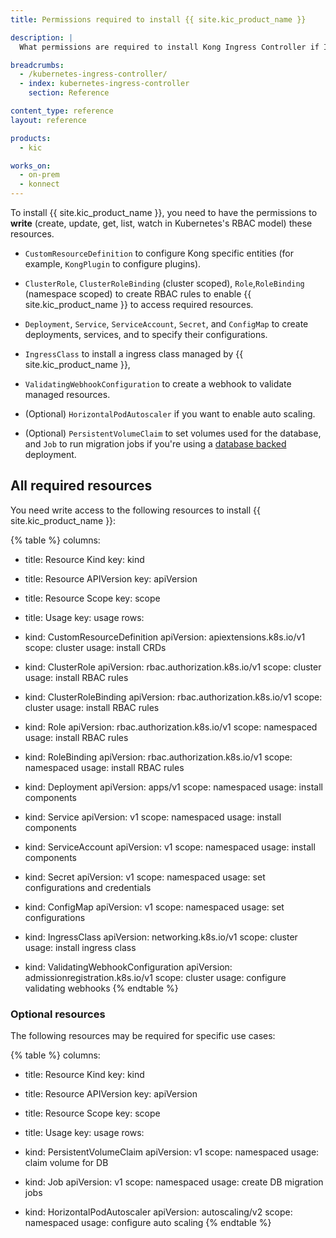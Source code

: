 ```yaml
---
title: Permissions required to install {{ site.kic_product_name }}

description: |
  What permissions are required to install Kong Ingress Controller if I am not a super admin of the cluster? What permissions are required to run Kong Ingress Controller?

breadcrumbs:
  - /kubernetes-ingress-controller/
  - index: kubernetes-ingress-controller
    section: Reference

content_type: reference
layout: reference

products:
  - kic

works_on:
  - on-prem
  - konnect
---
```


To install {{ site.kic_product_name }}, you need to have the permissions to **write** (create, update, get, list, watch in Kubernetes's RBAC model) these resources.

* `CustomResourceDefinition` to configure Kong specific entities (for example, `KongPlugin` to configure plugins).

* `ClusterRole`, `ClusterRoleBinding` (cluster scoped), `Role`,`RoleBinding` (namespace scoped) to create RBAC rules to enable {{ site.kic_product_name }} to access required resources.

* `Deployment`, `Service`, `ServiceAccount`, `Secret`, and `ConfigMap` to create deployments, services, and to specify their configurations. 

* `IngressClass` to install a ingress class managed by {{ site.kic_product_name }},

* `ValidatingWebhookConfiguration` to create a webhook to validate managed resources.

* (Optional) `HorizontalPodAutoscaler` if you want to enable auto scaling.

* (Optional) `PersistentVolumeClaim` to set volumes used for the database, and `Job` to run migration jobs if you're using a [database backed](/kubernetes-ingress-controller/deployment-topologies/db-backed/) deployment.


## All required resources

You need write access to the following resources to install {{ site.kic_product_name }}:

{% table %}
columns:
  - title: Resource Kind
    key: kind
  - title: Resource APIVersion
    key: apiVersion
  - title: Resource Scope
    key: scope
  - title: Usage
    key: usage
rows:
  - kind: CustomResourceDefinition
    apiVersion: apiextensions.k8s.io/v1
    scope: cluster
    usage: install CRDs

  - kind: ClusterRole
    apiVersion: rbac.authorization.k8s.io/v1
    scope: cluster
    usage: install RBAC rules

  - kind: ClusterRoleBinding
    apiVersion: rbac.authorization.k8s.io/v1
    scope: cluster
    usage: install RBAC rules

  - kind: Role
    apiVersion: rbac.authorization.k8s.io/v1
    scope: namespaced
    usage: install RBAC rules

  - kind: RoleBinding
    apiVersion: rbac.authorization.k8s.io/v1
    scope: namespaced
    usage: install RBAC rules

  - kind: Deployment
    apiVersion: apps/v1
    scope: namespaced
    usage: install components

  - kind: Service
    apiVersion: v1
    scope: namespaced
    usage: install components

  - kind: ServiceAccount
    apiVersion: v1
    scope: namespaced
    usage: install components

  - kind: Secret
    apiVersion: v1
    scope: namespaced
    usage: set configurations and credentials

  - kind: ConfigMap
    apiVersion: v1
    scope: namespaced
    usage: set configurations

  - kind: IngressClass
    apiVersion: networking.k8s.io/v1
    scope: cluster
    usage: install ingress class

  - kind: ValidatingWebhookConfiguration
    apiVersion: admissionregistration.k8s.io/v1
    scope: cluster
    usage: configure validating webhooks
{% endtable %}

### Optional resources

The following resources may be required for specific use cases:

{% table %}
columns:
  - title: Resource Kind
    key: kind
  - title: Resource APIVersion
    key: apiVersion
  - title: Resource Scope
    key: scope
  - title: Usage
    key: usage
rows:
  - kind: PersistentVolumeClaim
    apiVersion: v1
    scope: namespaced
    usage: claim volume for DB

  - kind: Job
    apiVersion: v1
    scope: namespaced
    usage: create DB migration jobs

  - kind: HorizontalPodAutoscaler
    apiVersion: autoscaling/v2
    scope: namespaced
    usage: configure auto scaling
{% endtable %}
